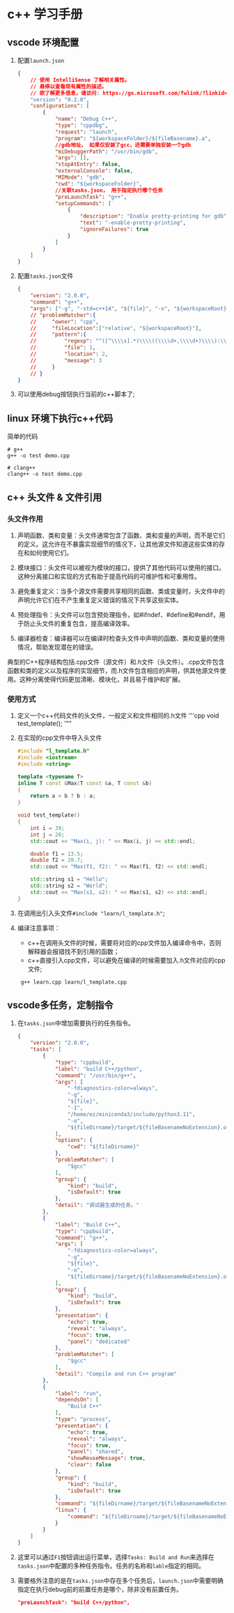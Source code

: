 
# c++ 学习手册

## vscode 环境配置

1. 配置``launch.json``

    ```json
    {
        // 使用 IntelliSense 了解相关属性。 
        // 悬停以查看现有属性的描述。
        // 欲了解更多信息，请访问: https://go.microsoft.com/fwlink/?linkid=830387
        "version": "0.2.0",
        "configurations": [
            {
                "name": "Debug C++",
                "type": "cppdbg",
                "request": "launch",
                "program": "${workspaceFolder}/${fileBasename}.a",
                //gdb地址， 如果仅安装了gcc，还需要单独安装一个gdb
                "miDebuggerPath": "/usr/bin/gdb", 
                "args": [],
                "stopAtEntry": false,
                "externalConsole": false,
                "MIMode": "gdb",
                "cwd": "${workspaceFolder}",
                //关联tasks.json， 用于指定执行哪个任务
                "preLaunchTask": "g++",
                "setupCommands": [
                    {
                        "description": "Enable pretty-printing for gdb",
                        "text": "-enable-pretty-printing",
                        "ignoreFailures": true
                    }
                ]
            }
        ]
    }
    ```

2. 配置``tasks.json``文件

    ```json
    {
        "version": "2.0.0",
        "command": "g++",
        "args": ["-g", "-std=c++14", "${file}", "-o", "${workspaceRoot}/${fileBasename}.a"],
        // "problemMatcher":{
        //     "owner": "cpp",
        //     "fileLocation":["relative", "${workspaceRoot}"],
        //     "pattern":{
        //         "regexp": "^([^\\\\s].*)\\\\((\\\\d+,\\\\d+)\\\\):\\\\s*(.*)$",
        //         "file": 1,
        //         "location": 2,
        //         "message": 3
        //     }
        // }
    }
    ```

3. 可以使用debug按钮执行当前的c++脚本了;

## linux 环境下执行c++代码

简单的代码

```shell
# g++
g++ -o test demo.cpp 

# clang++
clang++ -o test demo.cpp

```

## c++ 头文件 & 文件引用

### 头文件作用

1. 声明函数、类和变量：头文件通常包含了函数、类和变量的声明，而不是它们的定义。这允许在不暴露实现细节的情况下，让其他源文件知道这些实体的存在和如何使用它们。

2. 模块接口：头文件可以被视为模块的接口，提供了其他代码可以使用的接口。这种分离接口和实现的方式有助于提高代码的可维护性和可重用性。

3. 避免重复定义：当多个源文件需要共享相同的函数、类或变量时，头文件中的声明允许它们在不产生重复定义错误的情况下共享这些实体。

4. 预处理指令：头文件可以包含预处理指令，如#ifndef、#define和#endif，用于防止头文件的重复包含，提高编译效率。

5. 编译器检查：编译器可以在编译时检查头文件中声明的函数、类和变量的使用情况，帮助发现潜在的错误。

典型的C++程序结构包括.cpp文件（源文件）和.h文件（头文件）。.cpp文件包含函数和类的定义以及程序的实现细节，而.h文件包含相应的声明，供其他源文件使用。这种分离使得代码更加清晰、模块化，并且易于维护和扩展。

### 使用方式

1. 定义一个c++代码文件的头文件，一般定义和文件相同的.h文件
    '''cpp
    void test_template();
    '""

2. 在实现的cpp文件中导入头文件

    ```cpp
    #include "l_template.h"
    #include <iostream>
    #include <string>

    template <typename T>
    inline T const &Max(T const &a, T const &b)
    {
        return a < b ? b : a;
    }

    void test_template()
    {
        int i = 39;
        int j = 20;
        std::cout << "Max(i, j): " << Max(i, j) << std::endl;

        double f1 = 13.5;
        double f2 = 20.7;
        std::cout << "Max(f1, f2): " << Max(f1, f2) << std::endl;

        std::string s1 = "Hello";
        std::string s2 = "World";
        std::cout << "Max(s1, s2): " << Max(s1, s2) << std::endl;
    }
    ```

3. 在调用出引入头文件``#include "learn/l_template.h"``;

4. 编译注意事项：
    + c++在调用头文件的时候，需要将对应的cpp文件加入编译命令中，否则解释器会报错找不到引用的函数；
    + c++直接引入cpp文件，可以避免在编译的时候需要加入.h文件对应的cpp文件;

    ```shell
     g++ learn.cpp learn/l_template.cpp
    ```

## vscode多任务，定制指令

1. 在``tasks.json``中增加需要执行的任务指令。

    ```Json
    {
        "version": "2.0.0",
        "tasks": [
            {
                "type": "cppbuild",
                "label": "build C++/python",
                "command": "/usr/bin/g++",
                "args": [
                    "-fdiagnostics-color=always",
                    "-g",
                    "${file}",
                    "-I",
                    "/home/ez/miniconda3/include/python3.11",
                    "-o",
                    "${fileDirname}/target/${fileBasenameNoExtension}.out"
                ],
                "options": {
                    "cwd": "${fileDirname}"
                },
                "problemMatcher": [
                    "$gcc"
                ],
                "group": {
                    "kind": "build",
                    "isDefault": true
                },
                "detail": "调试器生成的任务。"
            },
            {
                "label": "Build C++",
                "type": "cppbuild",
                "command": "g++",
                "args": [
                    "-fdiagnostics-color=always",
                    "-g",
                    "${file}",
                    "-o",
                    "${fileDirname}/target/${fileBasenameNoExtension}.out"
                ],
                "group": {
                    "kind": "build",
                    "isDefault": true
                },
                "presentation": {
                    "echo": true,
                    "reveal": "always",
                    "focus": true,
                    "panel": "dedicated"
                },
                "problemMatcher": [
                    "$gcc"
                ],
                "detail": "Compile and run C++ program"
            },
            {
                "label": "run",
                "dependsOn": [
                    "Build C++"
                ],
                "type": "process",
                "presentation": {
                    "echo": true,
                    "reveal": "always",
                    "focus": true,
                    "panel": "shared",
                    "showReuseMessage": true,
                    "clear": false
                },
                "group": {
                    "kind": "build",
                    "isDefault": true
                },
                "command": "${fileDirname}/target/${fileBasenameNoExtension}.out",
                "linux": {
                    "command": "${fileDirname}/target/${fileBasenameNoExtension}.out"
                }
            }
        ]
    }
    ```

2. 这里可以通过``F1``按钮调出运行菜单，选择``Tasks: Build and Run``来选择在``tasks.json``中配置的多种任务指令。任务的名称和``lable``指定的相同。

3. 需要格外注意的是在``tasks.json``中存在多个任务后，``launch.json``中需要明确指定在执行debug前的前置任务是哪个，除非没有前置任务。

    ```Json
    "preLaunchTask": "build C++/python",
    ```
